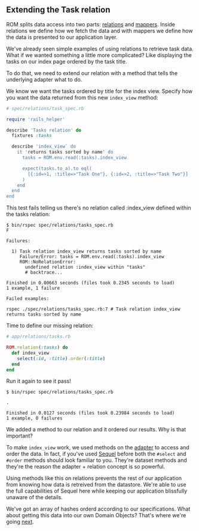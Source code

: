 ## Extending the Task relation

ROM splits data access into two parts: [relations](/introduction/relations)
and [mappers](/introduction/mappers). Inside relations we define how we fetch
the data and with mappers we define how the data is presented to our
application layer.

We've already seen simple examples of using relations to retrieve task data.
What if we wanted something a little more complicated? Like displaying the
tasks on our index page ordered by the task title.

To do that, we need to extend our relation with a method that tells the
underlying adapter what to do.

We know we want the tasks ordered by title for the index view. Specify how
you want the data returned from this new `index_view` method:

```ruby
# spec/relations/task_spec.rb

require 'rails_helper'

describe 'Tasks relation' do
  fixtures :tasks

  describe 'index_view` do
    it 'returns tasks sorted by name' do
      tasks = ROM.env.read(:tasks).index_view

      expect(tasks.to_a).to eql(
        [{:id=>1, :title=>"Task One"}, {:id=>2, :title=>"Task Two"}]
      )
    end
  end
end
```

This test fails telling us there's no relation called :index_view defined within
the tasks relation:

``` shell
$ bin/rspec spec/relations/tasks_spec.rb
F

Failures:

  1) Task relation index_view returns tasks sorted by name
     Failure/Error: tasks = ROM.env.read(:tasks).index_view
     ROM::NoRelationError:
       undefined relation :index_view within "tasks"
       # backtrace...

Finished in 0.00663 seconds (files took 0.2345 seconds to load)
1 example, 1 failure

Failed examples:

rspec ./spec/relations/tasks_spec.rb:7 # Task relation index_view returns tasks sorted by name
```

Time to define our missing relation:

``` ruby
# app/relations/tasks.rb

ROM.relation(:tasks) do
  def index_view
    select(:id, :title).order(:title)
  end
end
```

Run it again to see it pass!

``` shell
$ bin/rspec spec/relations/tasks_spec.rb

.

Finished in 0.0127 seconds (files took 0.23984 seconds to load)
1 example, 0 failures
```

We added a method to our relation and it ordered our results. Why is that
important?

To make `index_view` work, we used methods on the
[adapter](/introduction/adapters) to access and order the data. In fact, if
you've used [Sequel](https://github.com/jeremyevans/sequel) before both the
`#select` and `#order` methods should look familiar to you. They're dataset
methods and they're the reason the adapter + relation concept is so powerful.

Using methods like this on relations prevents the rest of our application from
knowing how data is retreived from the datastore. We're able to use the full
capabilities of Sequel here while keeping our application blissfully unaware of
the details.

We've got an array of hashes orderd according to our specifications. What about
getting this data into our own Domain Objects? That's where we're going
[next](/tutorials/rails/task-mappers).
